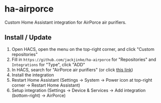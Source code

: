# ha-airporce
Custom Home Assistant integration for AirPorce air purifiers.

## Install / Update

1. Open HACS, open the menu on the top-right corner, and click "Custom repositories"
2. Fill in `https://github.com/jackjinke/ha-airporce` for "Repositories" and `Integrations` for "Type", click "ADD"
3. In HACS, search for "AirPorce air purifiers" (or click [this link](https://my.home-assistant.io/redirect/hacs_repository/?owner=jackjinke&repository=ha-airporce))
4. Install the integration
5. Restart Home Assistant (Settings -> System -> Power icon at top-right corner -> Restart Home Assistant)
6. Setup integration (Settings -> Device & Services -> Add integration (bottom-right) -> AirPorce)
